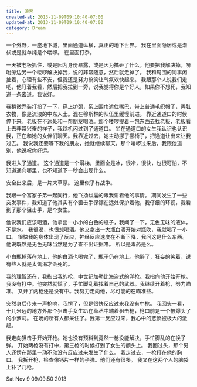 ```yaml
---
title: 浪客
created-at: 2013-11-09T09:10:40-07:00
updated-at: 2013-11-09T09:10:40-07:00
category: Dream
---
```


一个外野，一座地下城，里面通道纵横，真正的地下世界。
我在里面隐居或是潜伏或是就单纯是个喽啰。
在里面打杂。

一天被老板抓住，或是因为身份暴露，或是因为搞砸了什么。他要把我解决掉，吩咐旁边另一个喽啰解决掉我，说的非常随意，然后就走掉了。
我和周围的同事闲扯着，心理有些不安，但我还是努力搞笑让气氛欢快起来。
我跟那个人说我们走吧，他盯着我看，然后把我拉到一旁，说我觉得你是个好人，如果你不想死，我知道一条密道。我说好。

我稍微乔装打扮了一下，穿上护颈，系上围巾遮住嘴巴，带上普通毛织帽子，弄脏衣物，像是流浪的中东人士。混在穆斯林的队伍里缓慢前进。
靠近通道口的时候停下来。老板在不远处和一帮朋友喝酒。那个喽啰提着一包东西去找老板，老板看上去非常兴奋的样子，我趁机闪过到了通道口。
坐在通道口的女生我认识也认识我，正在和她的女伴们聊天。我靠近过去，她主动挪了挪椅子，把通道让出来让我过去。
我说我还要等下我的朋友，她就继续聊天。那个喽啰过来后，我跟他道别，他说祝你好运。

我进入了通道。
这个通道是一个滑梯，里面全是冰，很冷，很快，也很可怕，不知道通向哪里，也不知道下一秒会出现什么。

安全出来后，是一片大草原。
这里似乎有战争。

我跟一个富家子弟一起同行，他飞扬跋扈的跟我讲着他的事情。
期间发生了一些突发事件，我知道了他其实有个狙击手保镖在远处保护着他，我仔细的环视，我看到了那个狙击手，是个女生。

他说我们应该喝酒，他拿出一小小的白色的瓶子，我闻了一下，无色无味的液体，不是水。
我很渴，也很想喝酒。他又拿出一大瓶白酒开始对瓶吹，我就喝了一小口。
很快我的身体出现了反应，神经反应速度在不断下降，我问这是什么东西。他说既然是无色无味当然是为了查不出证据咯。
所以是毒药是么。

小白瓶掉落在地上，他的白酒也喝完了，瓶子仍在地上。他醉了，狂妄的笑着，说有些人就是太饥渴才会死的。

我的理智还在，我掏出我的枪，中世纪加勒比海盗式的洋枪。我指向他开始开枪。
我没有打中。他突然就慌了，手忙脚乱着找着自己的武器。我继续开着枪，努力瞄准。
又开了两枪还是没有中。我努力走向他，尽可能的在瞄准些。

突然身后传来一声枪响，我愣了，但是很快反应过来我没有中枪。
我回头一看，十几米远的地方外那个狙击手女生趴在草丛中端着狙击枪，枪口前是一个被爆头了的小萝莉。
在场的所有人都呆住了。我第一反应过来，我心中的悲愤被极大的激起。

我走向狙击手开始开枪。她也没有预料到竟然一枪没能解决，手忙脚乱的在换子弹。
开始两枪没有打中，第三枪的时候打到了女生的额头上。
我回过头，那个男人还愣在那里一动不动没有反应过来发生了什么。
我走过去，一枪打在他的胸口。
我拆开枪，检查像钙片一样的子弹。他们还有很多。
我又在这两个人的脑袋上补了几枪。

Sat Nov  9 09:09:50 2013
